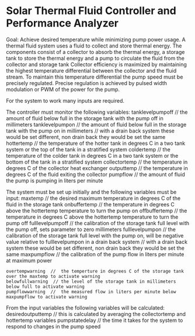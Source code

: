 # Solar Thermal Fluid Controller and Performance Analyzer

Goal: Achieve desired temperature while minimizing pump power usage.
A thermal fluid system uses a fluid to collect and store thermal energy.
The components consist of a collector to absorb the thermal energy, a storage tank to store the thermal energy and a pump to circulate the fluid from the collector and storage tank
Collector efficiency is maximized by maintaining the highest temperature differential between the collector and the fluid stream. 
To maintain this temperature differential the pump speed must be precisely regulated. 
Precise regulation is achieved by pulsed width modulation or PWM of the power for the pump.

For the system to work many inputs are required.

The controller must monitor the following variables:
	tanklevelpumpoff  // the amount of fluid below full in the storage tank with the pump off in millimeters
	tanklevelpumpon  //  the amount of fluid below full in the storage tank with the pump on in millimeters
		// with a drain back system these would be set different, non drain back they would be set the same
	hottertemp  // the temperature of the hotter tank in degrees C in a two tank system or the top of the tank in a stratified system
	coldertemp  //  the temperature of the colder tank in degrees C in a two tank system or the bottom of the tank in a stratified system
	collectortemp //  the temperature in degrees C of the collector heat exchanger
	outputtemp // the temperature in degrees C of the fluid exiting the collector
	pumpflow // the amount of fluid the pump is pumping in liters per minute

The system must be set up initially and the following variables must be input:
	maxtemp // the desired maximum temperature in degrees C of the fluid in the storage tank
	onbuffertemp  // the temperature in degrees C above the hottertemp temperature to turn the pump on
	offbuffertemp // the temperature in degrees C above the hottertemp temperature to turn the pump off
	fulllevelpumpoff  //  the calibration of the storage tank full level with the pump off, sets parameter to zero millimeters
	fulllevelpumpon  //  the calibration of the storage tank full level with the pump on, will be negative value relative to fulllevelpumpon in a drain back system
		//  with a drain back system these would be set different, non drain back they would be set the same
	maxpumpflow  //  the calibration of the pump flow in liters per minute at maximum power
	
	overtempwarning  //  the temperture in degrees C of the storage tank over the maxtemp to activate warning 
	belowfullwarning  // the level of the storage tank in millimeters below full to activate warning
	pumpflowwarning  //  the measured flow in liters per minute below maxpumpflow to activate warning  

From the input variables the following variables will be calculated:
	desiredoutputtemp  // this is calculated by averaging the collectortemp and hottertemp variables
	pumpstatedelay  // the time it takes for the system to respond to changes in the pump speed
